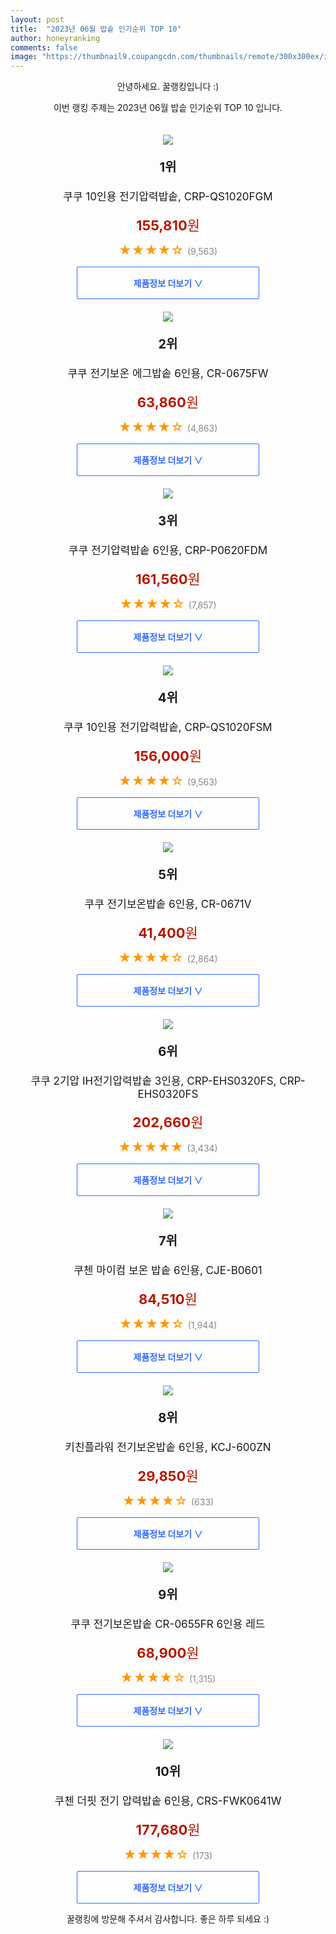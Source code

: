 ```yaml
---
layout: post
title:  "2023년 06월 밥솥 인기순위 TOP 10"
author: honeyranking
comments: false
image: "https://thumbnail9.coupangcdn.com/thumbnails/remote/300x300ex/image/retail/images/9020449975058317-0edd769f-735e-4b85-adde-e401a6486fbf.jpg"
---
```

<p style="text-align: center;">안녕하세요. 꿀랭킹입니다 :)</p>
<p style="text-align: center;">이번 랭킹 주제는 2023년 06월 밥솥 인기순위 TOP 10 입니다.</p><center><img src="https://thumbnail9.coupangcdn.com/thumbnails/remote/300x300ex/image/retail/images/9020449975058317-0edd769f-735e-4b85-adde-e401a6486fbf.jpg" style="margin-top:20px" /></center><p style="text-align: center; font-size: 20px"><b>1위</b></p><p style="text-align: center; font-size: 17px">쿠쿠 10인용 전기압력밥솥, CRP-QS1020FGM</p><p style="text-align: center;"><span style="color: #b61800; font-size: 22px;"><b>155,810</b>원</span></p><p style="text-align: center;"><span style="color: #ff9600; font-size: 20px;">★★★★☆ </span><span style="color: #878787;">(9,563)</span></p><center><a href="https://link.coupang.com/a/03ifh"><div style="font-size: 14px; display: inline-block; padding: 15px 90px; color: #346aff; border-radius: 2px; border: 1px solid #346aff; cursor: pointer;"><b>제품정보 더보기 &or;</b></div></a></center><center><img src="https://thumbnail7.coupangcdn.com/thumbnails/remote/300x300ex/image/retail/images/381248162721148-32e5a9fa-ce0b-4f21-8392-7c20f90489bf.jpg" style="margin-top:20px" /></center><p style="text-align: center; font-size: 20px"><b>2위</b></p><p style="text-align: center; font-size: 17px">쿠쿠 전기보온 에그밥솥 6인용, CR-0675FW</p><p style="text-align: center;"><span style="color: #b61800; font-size: 22px;"><b>63,860</b>원</span></p><p style="text-align: center;"><span style="color: #ff9600; font-size: 20px;">★★★★☆ </span><span style="color: #878787;">(4,863)</span></p><center><a href="https://link.coupang.com/a/03ifi"><div style="font-size: 14px; display: inline-block; padding: 15px 90px; color: #346aff; border-radius: 2px; border: 1px solid #346aff; cursor: pointer;"><b>제품정보 더보기 &or;</b></div></a></center><center><img src="https://thumbnail8.coupangcdn.com/thumbnails/remote/300x300ex/image/retail/images/8491076536605936-426a8b47-b098-4542-9e9e-d778d39a8f04.jpg" style="margin-top:20px" /></center><p style="text-align: center; font-size: 20px"><b>3위</b></p><p style="text-align: center; font-size: 17px">쿠쿠 전기압력밥솥 6인용, CRP-P0620FDM</p><p style="text-align: center;"><span style="color: #b61800; font-size: 22px;"><b>161,560</b>원</span></p><p style="text-align: center;"><span style="color: #ff9600; font-size: 20px;">★★★★☆ </span><span style="color: #878787;">(7,857)</span></p><center><a href="https://www.coupang.com/vp/products/150875120?itemId=435615188&q=%EB%B0%A5%EC%86%A5&sourceType=search&searchId=ed7cd40ef01749499e73d37fa1844d4b"><div style="font-size: 14px; display: inline-block; padding: 15px 90px; color: #346aff; border-radius: 2px; border: 1px solid #346aff; cursor: pointer;"><b>제품정보 더보기 &or;</b></div></a></center><center><img src="https://thumbnail7.coupangcdn.com/thumbnails/remote/300x300ex/image/retail/images/8666480202478245-7c4ccbed-6d0c-4d2e-80a3-450dcfabaae8.jpg" style="margin-top:20px" /></center><p style="text-align: center; font-size: 20px"><b>4위</b></p><p style="text-align: center; font-size: 17px">쿠쿠 10인용 전기압력밥솥, CRP-QS1020FSM</p><p style="text-align: center;"><span style="color: #b61800; font-size: 22px;"><b>156,000</b>원</span></p><p style="text-align: center;"><span style="color: #ff9600; font-size: 20px;">★★★★☆ </span><span style="color: #878787;">(9,563)</span></p><center><a href="https://link.coupang.com/a/03ifj"><div style="font-size: 14px; display: inline-block; padding: 15px 90px; color: #346aff; border-radius: 2px; border: 1px solid #346aff; cursor: pointer;"><b>제품정보 더보기 &or;</b></div></a></center><center><img src="https://thumbnail10.coupangcdn.com/thumbnails/remote/300x300ex/image/retail/images/8651609474171796-921b2a00-3338-4ee4-aa44-4a3252cd42de.jpg" style="margin-top:20px" /></center><p style="text-align: center; font-size: 20px"><b>5위</b></p><p style="text-align: center; font-size: 17px">쿠쿠 전기보온밥솥 6인용, CR-0671V</p><p style="text-align: center;"><span style="color: #b61800; font-size: 22px;"><b>41,400</b>원</span></p><p style="text-align: center;"><span style="color: #ff9600; font-size: 20px;">★★★★☆ </span><span style="color: #878787;">(2,864)</span></p><center><a href="https://link.coupang.com/a/03ifk"><div style="font-size: 14px; display: inline-block; padding: 15px 90px; color: #346aff; border-radius: 2px; border: 1px solid #346aff; cursor: pointer;"><b>제품정보 더보기 &or;</b></div></a></center><center><img src="https://thumbnail10.coupangcdn.com/thumbnails/remote/300x300ex/image/product/image/vendoritem/2019/07/23/5119593476/ac9c7f10-11fc-48a5-b2c8-cc05f653f9a1.jpg" style="margin-top:20px" /></center><p style="text-align: center; font-size: 20px"><b>6위</b></p><p style="text-align: center; font-size: 17px">쿠쿠 2기압 IH전기압력밥솥 3인용, CRP-EHS0320FS, CRP-EHS0320FS</p><p style="text-align: center;"><span style="color: #b61800; font-size: 22px;"><b>202,660</b>원</span></p><p style="text-align: center;"><span style="color: #ff9600; font-size: 20px;">★★★★★ </span><span style="color: #878787;">(3,434)</span></p><center><a href="https://link.coupang.com/a/03ifl"><div style="font-size: 14px; display: inline-block; padding: 15px 90px; color: #346aff; border-radius: 2px; border: 1px solid #346aff; cursor: pointer;"><b>제품정보 더보기 &or;</b></div></a></center><center><img src="https://thumbnail10.coupangcdn.com/thumbnails/remote/300x300ex/image/retail/images/1928788848180241-56d65291-4e98-43a7-b2f6-f5773013f49e.jpg" style="margin-top:20px" /></center><p style="text-align: center; font-size: 20px"><b>7위</b></p><p style="text-align: center; font-size: 17px">쿠첸 마이컴 보온 밥솥 6인용, CJE-B0601</p><p style="text-align: center;"><span style="color: #b61800; font-size: 22px;"><b>84,510</b>원</span></p><p style="text-align: center;"><span style="color: #ff9600; font-size: 20px;">★★★★☆ </span><span style="color: #878787;">(1,944)</span></p><center><a href="https://link.coupang.com/a/03ifm"><div style="font-size: 14px; display: inline-block; padding: 15px 90px; color: #346aff; border-radius: 2px; border: 1px solid #346aff; cursor: pointer;"><b>제품정보 더보기 &or;</b></div></a></center><center><img src="https://thumbnail9.coupangcdn.com/thumbnails/remote/300x300ex/image/product/image/vendoritem/2016/12/15/3043158986/3e85ac7c-a60a-4a43-a793-3cddf31f4372.jpg" style="margin-top:20px" /></center><p style="text-align: center; font-size: 20px"><b>8위</b></p><p style="text-align: center; font-size: 17px">키친플라워 전기보온밥솥 6인용, KCJ-600ZN</p><p style="text-align: center;"><span style="color: #b61800; font-size: 22px;"><b>29,850</b>원</span></p><p style="text-align: center;"><span style="color: #ff9600; font-size: 20px;">★★★★☆ </span><span style="color: #878787;">(633)</span></p><center><a href="https://link.coupang.com/a/03ifn"><div style="font-size: 14px; display: inline-block; padding: 15px 90px; color: #346aff; border-radius: 2px; border: 1px solid #346aff; cursor: pointer;"><b>제품정보 더보기 &or;</b></div></a></center><center><img src="https://thumbnail6.coupangcdn.com/thumbnails/remote/300x300ex/image/vendor_inventory/11f7/dbe8583e36cce58e7b91df4444695663306490b96fccf3a03616be49d6c6.jpg" style="margin-top:20px" /></center><p style="text-align: center; font-size: 20px"><b>9위</b></p><p style="text-align: center; font-size: 17px">쿠쿠 전기보온밥솥 CR-0655FR 6인용 레드</p><p style="text-align: center;"><span style="color: #b61800; font-size: 22px;"><b>68,900</b>원</span></p><p style="text-align: center;"><span style="color: #ff9600; font-size: 20px;">★★★★☆ </span><span style="color: #878787;">(1,315)</span></p><center><a href="https://link.coupang.com/a/03ifo"><div style="font-size: 14px; display: inline-block; padding: 15px 90px; color: #346aff; border-radius: 2px; border: 1px solid #346aff; cursor: pointer;"><b>제품정보 더보기 &or;</b></div></a></center><center><img src="https://thumbnail9.coupangcdn.com/thumbnails/remote/300x300ex/image/rs_quotation_api/uirzcjsk/f2bf78b928ac4b18b2cdb4bd58b15b96.jpg" style="margin-top:20px" /></center><p style="text-align: center; font-size: 20px"><b>10위</b></p><p style="text-align: center; font-size: 17px">쿠첸 더핏 전기 압력밥솥 6인용, CRS-FWK0641W</p><p style="text-align: center;"><span style="color: #b61800; font-size: 22px;"><b>177,680</b>원</span></p><p style="text-align: center;"><span style="color: #ff9600; font-size: 20px;">★★★★☆ </span><span style="color: #878787;">(173)</span></p><center><a href="https://link.coupang.com/a/03ifp"><div style="font-size: 14px; display: inline-block; padding: 15px 90px; color: #346aff; border-radius: 2px; border: 1px solid #346aff; cursor: pointer;"><b>제품정보 더보기 &or;</b></div></a></center><p style="text-align: center;">꿀랭킹에 방문해 주셔서 감사합니다. 좋은 하루 되세요 :)</p>